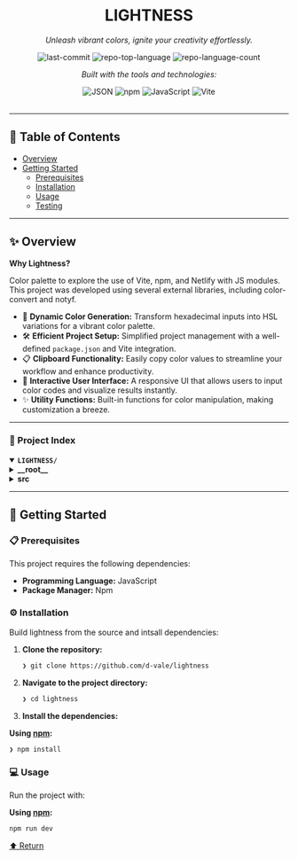<div id="top">

<!-- HEADER STYLE: CLASSIC -->
<div align="center">


# LIGHTNESS

<em>Unleash vibrant colors, ignite your creativity effortlessly.</em>

<!-- BADGES -->
<img src="https://img.shields.io/github/last-commit/d-vale/lightness?style=flat&logo=git&logoColor=white&color=0080ff" alt="last-commit">
<img src="https://img.shields.io/github/languages/top/d-vale/lightness?style=flat&color=0080ff" alt="repo-top-language">
<img src="https://img.shields.io/github/languages/count/d-vale/lightness?style=flat&color=0080ff" alt="repo-language-count">

<em>Built with the tools and technologies:</em>

<img src="https://img.shields.io/badge/JSON-000000.svg?style=flat&logo=JSON&logoColor=white" alt="JSON">
<img src="https://img.shields.io/badge/npm-CB3837.svg?style=flat&logo=npm&logoColor=white" alt="npm">
<img src="https://img.shields.io/badge/JavaScript-F7DF1E.svg?style=flat&logo=JavaScript&logoColor=black" alt="JavaScript">
<img src="https://img.shields.io/badge/Vite-646CFF.svg?style=flat&logo=Vite&logoColor=white" alt="Vite">

</div>
<br>

---

## 📄 Table of Contents

- [Overview](#-overview)
- [Getting Started](#-getting-started)
    - [Prerequisites](#-prerequisites)
    - [Installation](#-installation)
    - [Usage](#-usage)
    - [Testing](#-testing)

---

## ✨ Overview

**Why Lightness?**

Color palette to explore the use of Vite, npm, and Netlify with JS modules. This project was developed using several external libraries, including color-convert and notyf.

- 🎨 **Dynamic Color Generation:** Transform hexadecimal inputs into HSL variations for a vibrant color palette.
- 🛠️ **Efficient Project Setup:** Simplified project management with a well-defined `package.json` and Vite integration.
- 📋 **Clipboard Functionality:** Easily copy color values to streamline your workflow and enhance productivity.
- 🌈 **Interactive User Interface:** A responsive UI that allows users to input color codes and visualize results instantly.
- ✨ **Utility Functions:** Built-in functions for color manipulation, making customization a breeze.

---

### 📑 Project Index

<details open>
	<summary><b><code>LIGHTNESS/</code></b></summary>
	<!-- __root__ Submodule -->
	<details>
		<summary><b>__root__</b></summary>
		<blockquote>
			<div class='directory-path' style='padding: 8px 0; color: #666;'>
				<code><b>⦿ __root__</b></code>
			<table style='width: 100%; border-collapse: collapse;'>
			<thead>
				<tr style='background-color: #f8f9fa;'>
					<th style='width: 30%; text-align: left; padding: 8px;'>File Name</th>
					<th style='text-align: left; padding: 8px;'>Summary</th>
				</tr>
			</thead>
				<tr style='border-bottom: 1px solid #eee;'>
					<td style='padding: 8px;'><b><a href='https://github.com/d-vale/lightness/blob/master/package.json'>package.json</a></b></td>
					<td style='padding: 8px;'>- Defines the project configuration and dependencies for the challenge17_lightness application, facilitating the development and build processes<br>- It integrates essential tools like Vite for efficient asset bundling and includes dependencies for color conversion and notifications<br>- This setup streamlines project management, ensuring a smooth workflow for developers while providing a foundation for building and previewing the application.</td>
				</tr>
				<tr style='border-bottom: 1px solid #eee;'>
					<td style='padding: 8px;'><b><a href='https://github.com/d-vale/lightness/blob/master/LICENSE'>LICENSE</a></b></td>
					<td style='padding: 8px;'>- MIT License grants users the freedom to use, copy, modify, and distribute the software, ensuring that the project remains open and accessible<br>- It establishes the legal framework that protects both the author and users, promoting collaboration and innovation within the codebase<br>- This license underpins the projects commitment to transparency and community engagement, allowing for broad adoption and contribution.</td>
				</tr>
				<tr style='border-bottom: 1px solid #eee;'>
					<td style='padding: 8px;'><b><a href='https://github.com/d-vale/lightness/blob/master/vite.config.js'>vite.config.js</a></b></td>
					<td style='padding: 8px;'>- Configures the Vite build tool for the project, establishing the source directory and defining the output settings<br>- By setting the root to src and specifying the output directory as dist, it ensures a streamlined build process that targets modern JavaScript standards<br>- Additionally, it maintains a clean output environment by emptying the directory before each build, enhancing overall project organization and efficiency.</td>
				</tr>
			</table>
		</blockquote>
	</details>
	<!-- src Submodule -->
	<details>
		<summary><b>src</b></summary>
		<blockquote>
			<div class='directory-path' style='padding: 8px 0; color: #666;'>
				<code><b>⦿ src</b></code>
			<table style='width: 100%; border-collapse: collapse;'>
			<thead>
				<tr style='background-color: #f8f9fa;'>
					<th style='width: 30%; text-align: left; padding: 8px;'>File Name</th>
					<th style='text-align: left; padding: 8px;'>Summary</th>
				</tr>
			</thead>
				<tr style='border-bottom: 1px solid #eee;'>
					<td style='padding: 8px;'><b><a href='https://github.com/d-vale/lightness/blob/master/src/index.html'>index.html</a></b></td>
					<td style='padding: 8px;'>- Serves as the foundational HTML structure for the Challenge 17-Color Generator project, establishing a user interface that allows users to input color codes<br>- It integrates essential metadata for responsiveness and compatibility, links to a stylesheet for visual styling, and defers the loading of a JavaScript module to enhance functionality<br>- This setup facilitates an interactive experience centered around color generation.</td>
				</tr>
				<tr style='border-bottom: 1px solid #eee;'>
					<td style='padding: 8px;'><b><a href='https://github.com/d-vale/lightness/blob/master/src/app.js'>app.js</a></b></td>
					<td style='padding: 8px;'>- Transforms hexadecimal color inputs into HSL variations, enabling users to generate and visualize a color palette<br>- It validates user input, displays the corresponding colors dynamically, and updates the background with a gradient based on the generated palette<br>- Additionally, it facilitates copying color values to the clipboard while providing user feedback through notifications, enhancing the overall user experience within the application.</td>
				</tr>
			</table>
			<!-- modules Submodule -->
			<details>
				<summary><b>modules</b></summary>
				<blockquote>
					<div class='directory-path' style='padding: 8px 0; color: #666;'>
						<code><b>⦿ src.modules</b></code>
					<table style='width: 100%; border-collapse: collapse;'>
					<thead>
						<tr style='background-color: #f8f9fa;'>
							<th style='width: 30%; text-align: left; padding: 8px;'>File Name</th>
							<th style='text-align: left; padding: 8px;'>Summary</th>
						</tr>
					</thead>
						<tr style='border-bottom: 1px solid #eee;'>
							<td style='padding: 8px;'><b><a href='https://github.com/d-vale/lightness/blob/master/src/modules/utils.js'>utils.js</a></b></td>
							<td style='padding: 8px;'>- Provides utility functions for color manipulation within the project<br>- It transforms hexadecimal color values into HSL arrays with varying luminosity, enabling dynamic color adjustments<br>- Additionally, it facilitates the customization of shadow colors in the application by applying HSL values directly to CSS variables, enhancing the visual design and user experience across the codebase.</td>
						</tr>
						<tr style='border-bottom: 1px solid #eee;'>
							<td style='padding: 8px;'><b><a href='https://github.com/d-vale/lightness/blob/master/src/modules/color.js'>color.js</a></b></td>
							<td style='padding: 8px;'>- Color module facilitates the creation and display of color elements based on HSL values<br>- It converts HSL to hexadecimal format, generates a visual representation with appropriate text color for readability, and appends the color element to a specified parent element<br>- This enhances the user interface by dynamically showcasing colors while minimizing the header for a cleaner layout.</td>
						</tr>
					</table>
				</blockquote>
			</details>
		</blockquote>
	</details>
</details>

---

## 🚀 Getting Started

### 📋 Prerequisites

This project requires the following dependencies:

- **Programming Language:** JavaScript
- **Package Manager:** Npm

### ⚙️ Installation

Build lightness from the source and intsall dependencies:

1. **Clone the repository:**

    ```sh
    ❯ git clone https://github.com/d-vale/lightness
    ```

2. **Navigate to the project directory:**

    ```sh
    ❯ cd lightness
    ```

3. **Install the dependencies:**

**Using [npm](https://www.npmjs.com/):**

```sh
❯ npm install
```

### 💻 Usage

Run the project with:

**Using [npm](https://www.npmjs.com/):**

```sh
npm run dev
```

<div align="left"><a href="#top">⬆ Return</a></div>
